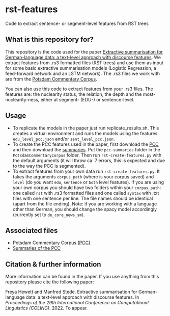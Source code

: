# rst-features
Code to extract sentence- or segment-level features from RST trees

## What is this repository for? 

This repository is the code used for the paper [Extractive summarisation for German-language data: a text-level approach with discourse features](https://aclanthology.org/venues/coling/). We extract features from .rs3 formatted files (RST trees) and use them as input for some basic extractive summarisation models (Logistic Regression, a feed-forward network and an LSTM network). The .rs3 files we work with are from the [Potsdam Commentary Corpus](http://angcl.ling.uni-potsdam.de/resources/pcc.html).

You can also use this code to extract features from your .rs3 files. The features are: the nuclearity status, the relation, the depth and the most-nuclearity-ness, either at segment- (EDU-) or sentence-level.

## Usage

- To replicate the models in the paper just run replicate_results.sh. This creates a virtual environment and runs the models using the features `edu_level_pcc.json` and/or `sent_level_pcc.json`.
- To create the PCC features used in the paper, first download the [PCC](http://angcl.ling.uni-potsdam.de/resources/pcc.html) and then download the [summaries](https://github.com/fhewett/pcc-summaries). Put the `pcc-summaries` folder in the `PotsdamCommentaryCorpus` folder. Then run `rst-create-features.py` with the default arguments (it will throw ca. 7 errors, this is expected and due to the way the PCC is segmented).
- To extract features from your own data run `rst-create-features.py`. It takes the arguments `corpus_path` (where is your corpus saved) and `level` (do you want `edu`, `sentence` or `both` level features). If you are using your own corpus you should have two folders within your `corpus_path`: one called `rst` with .rs3 formatted files and one called `syntax` with .txt files with one sentence per line. The file names should be identical (apart from the file ending). Note: if you are working with a language other than German, you should change the spacy model accordingly (currently set to `de_core_news_sm`).

## Associated files

- Potsdam Commentary Corpus [(PCC)](http://angcl.ling.uni-potsdam.de/resources/pcc.html)
- [Summaries of the PCC](https://github.com/fhewett/pcc-summaries)

## Citation & further information

More information can be found in the paper. If you use anything from this repository please cite the following paper:

Freya Hewett and Manfred Stede. Extractive summarisation for German-language data: a text-level approach with discourse features. In *Proceedings of the 29th International Conference on Computational Linguistics (COLING)*. 2022. To appear.

